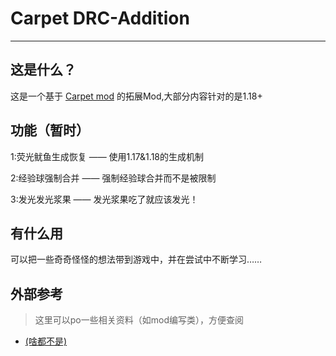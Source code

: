 
# Carpet DRC-Addition
___
## 这是什么？
这是一个基于 [Carpet mod](https://github.com/gnembon/fabric-carpet) 的拓展Mod,大部分内容针对的是1.18+

## 功能（暂时）

1:荧光鱿鱼生成恢复 —— 使用1.17&1.18的生成机制

2:经验球强制合并 —— 强制经验球合并而不是被限制

3:发光发光浆果 —— 发光浆果吃了就应该发光！

## 有什么用
可以把一些奇奇怪怪的想法带到游戏中，并在尝试中不断学习……

## 外部参考
> 这里可以po一些相关资料（如mod编写类），方便查阅

* [(啥都不是)]()
